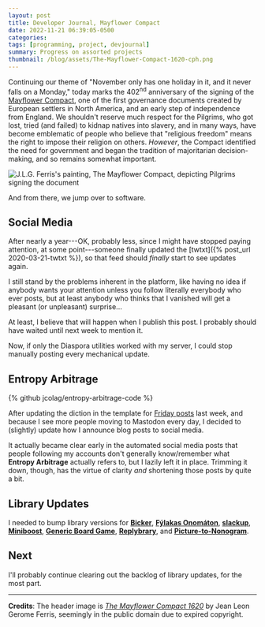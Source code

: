 ```yaml
---
layout: post
title: Developer Journal, Mayflower Compact
date: 2022-11-21 06:39:05-0500
categories:
tags: [programming, project, devjournal]
summary: Progress on assorted projects
thumbnail: /blog/assets/The-Mayflower-Compact-1620-cph.png
---
```


Continuing our theme of "November only has one holiday in it, and it never falls on a Monday," today marks the 402<sup>nd</sup> anniversary of the signing of the [Mayflower Compact](https://en.wikipedia.org/wiki/Mayflower_Compact), one of the first governance documents created by European settlers in North America, and an early step of independence from England.  We shouldn't reserve much respect for the Pilgrims, who got lost, tried (and failed) to kidnap natives into slavery, and in many ways, have become emblematic of people who believe that "religious freedom" means the right to impose their religion on others.  *However*, the Compact identified the need for government and began the tradition of majoritarian decision-making, and so remains somewhat important.

![J.L.G. Ferris's painting, The Mayflower Compact, depicting Pilgrims signing the document](/blog/assets/The-Mayflower-Compact-1620-cph.png "Excuse me, but elementary school promised me buckles on hats, not a bunch of hippies and...maybe Conquistadors?")

And from there, we jump over to software.

## Social Media

After nearly a year---OK, probably less, since I might have stopped paying attention, at some point---someone finally updated the [twtxt]({% post_url 2020-03-21-twtxt %}), so that feed should *finally* start to see updates again.

I still stand by the problems inherent in the platform, like having no idea if anybody wants your attention unless you follow literally everybody who ever posts, but at least anybody who thinks that I vanished will get a pleasant (or unpleasant) surprise...

At least, I believe that will happen when I publish this post.  I probably should have waited until next week to mention it.

Now, if only the Diaspora utilities worked with my server, I could stop manually posting every mechanical update.

## Entropy Arbitrage

{% github jcolag/entropy-arbitrage-code %}

After updating the diction in the template for [Friday posts](/blog/tag/linkdump) last week, and because I see more people moving to Mastodon every day, I decided to (slightly) update how I announce blog posts to social media.

It actually became clear early in the automated social media posts that people following my accounts don't generally know/remember what **Entropy Arbitrage** actually refers to, but I lazily left it in place.  Trimming it down, though, has the virtue of clarity *and* shortening those posts by quite a bit.

## Library Updates

I needed to bump library versions for [**Bicker**](https://github.com/jcolag/Bicker), [**Fýlakas Onomáton**](https://github.com/jcolag/fylakas-onomaton), [**slackup**](https://github.com/jcolag/slackup), [**Miniboost**](https://github.com/jcolag/Miniboost), [**Generic Board Game**](https://github.com/jcolag/generic-board-game), [**Replybrary**](https://github.com/jcolag/library-twtterbot), and [**Picture-to-Nonogram**](https://github.com/jcolag/picture-nonogram).

## Next

I'll probably continue clearing out the backlog of library updates, for the most part.

* * *

**Credits**:  The header image is [*The Mayflower Compact 1620*](https://loc.gov/pictures/resource/cph.3g07155/) by Jean Leon Gerome Ferris, seemingly in the public domain due to expired copyright.
